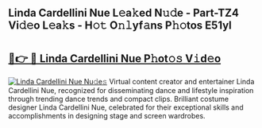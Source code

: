 ## Linda Cardellini Nue L𝚎a𝚔ed N𝚞𝚍e - Part-TZ4 Vi𝚍𝚎o L𝚎a𝚔s - H𝚘𝚝 O𝚗𝚕yf𝚊ns P𝚑𝚘tos E51yI

# <h2><a href="http://kfeeth2.oniu.top/?m=Linda+Cardellini+Nue">🔗👉 🔴 Linda Cardellini Nue P𝚑ot𝚘𝚜 V𝚒d𝚎o</a></h2>

[![Linda Cardellini Nue Nu𝚍e𝚜](https://i.imgur.com/0qMVB7G.gif)](http://kfeeth2.oniu.top/?m=Linda+Cardellini+Nue)
Virtual content creator and entertainer Linda Cardellini Nue, recognized for disseminating dance and lifestyle inspiration through trending dance trends and compact clips. Brilliant costume designer Linda Cardellini Nue, celebrated for their exceptional skills and accomplishments in designing stage and screen wardrobes.  
